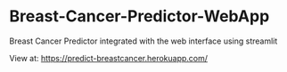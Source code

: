 # Breast-Cancer-Predictor-WebApp

Breast Cancer Predictor integrated with the web interface using streamlit


View at: https://predict-breastcancer.herokuapp.com/
